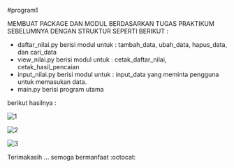 #program1


MEMBUAT PACKAGE DAN MODUL BERDASARKAN TUGAS PRAKTIKUM SEBELUMNYA DENGAN STRUKTUR SEPERTI BERIKUT :

* daftar_nilai.py berisi modul untuk :
  tambah_data, ubah_data, hapus_data, dan cari_data
* view_nilai.py berisi modul untuk :
  cetak_daftar_nilai, cetak_hasil_pencaian
* input_nilai.py berisi modul untuk :
  input_data yang meminta pengguna untuk memasukan data.
* main.py berisi program utama 

berikut hasilnya :

![1](https://user-images.githubusercontent.com/57025775/71777562-4840cd00-2fd4-11ea-918c-de123561dff8.jpg)

![2](https://user-images.githubusercontent.com/57025775/71777563-48d96380-2fd4-11ea-9f49-0e17c2620a50.jpg)

![3](https://user-images.githubusercontent.com/57025775/71777564-48d96380-2fd4-11ea-808b-4fdbd0dc3c68.jpg)

Terimakasih ... semoga bermanfaat :octocat:
